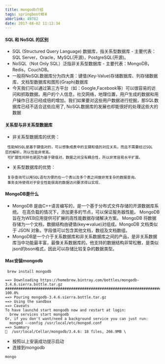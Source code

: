 ```yaml
---
title: mongodb介绍
tags: springboot相关
abbrlink: 49782
date: 2017-08-02 11:12:34
---
```


#### SQL 和 NoSQL 的区别
- SQL (Structured Query Language) 数据库，指关系型数据库 - 主要代表：SQL Server，Oracle，MySQL(开源)，PostgreSQL(开源)。
- NoSQL（Not Only SQL）泛指非关系型数据库 - 主要代表：MongoDB，Redis，CouchDB。
- 一般将NoSQL数据库分为四大类：键值(Key-Value)存储数据库、列存储数据库、文档型数据库和图形(Graph)数据库
- 今天我们可以通过第三方平台（如：Google,Facebook等）可以很容易的访问和抓取数据。用户的个人信息，社交网络，地理位置，用户生成的数据和用户操作日志已经成倍的增加。我们如果要对这些用户数据进行挖掘，那SQL数据库已经不适合这些应用了, NoSQL数据库的发展也却能很好的处理这些大的数据

<!-- more -->


#### 关系型与非关系型数据库
- 非关系型数据库的优势：

 ```
  性能NOSQL是基于键值对的，可以想象成表中的主键和值的对应关系，而且不需要经过SQL       层的解析，所以性能非常高。
  可扩展性同样也是因为基于键值对，数据之间没有耦合性，所以非常容易水平扩展。
```
- 关系型数据库的优势：

```
 复杂查询可以用SQL语句方便的在一个表以及多个表之间做非常复杂的数据查询。
 事务支持使得对于安全性能很高的数据访问要求得以实现. 
```


####  MongoDB是什么
- MongoDB 是由C++语言编写的，是一个基于分布式文件存储的开源数据库系统。
在高负载的情况下，添加更多的节点，可以保证服务器性能。
MongoDB 旨在为WEB应用提供可扩展的高性能数据存储解决方案。
MongoDB 将数据存储为一个文档，数据结构由键值(key=>value)对组成。MongoDB 文档类似于 JSON 对象。字段值可以包含其他文档，数组及文档数组。
- MongoDB是一个介于关系数据库和非关系数据库之间的产品，是非关系数据库当中功能最丰富，最像关系数据库的。他支持的数据结构非常松散，是类似json的bson格式，因此可以存储比较复杂的数据类型。

#### Mac安装mongodb

```
 brew install mongodb
```

```
==> Downloading https://homebrew.bintray.com/bottles/mongodb-3.4.6.sierra.bottle.tar.gz
######################################################################## 100.0%
==> Pouring mongodb-3.4.6.sierra.bottle.tar.gz
==> Using the sandbox
==> Caveats
To have launchd start mongodb now and restart at login:
  brew services start mongodb
Or, if you don't want/need a background service you can just run:
  mongod --config /usr/local/etc/mongod.conf
==> Summary
🍺  /usr/local/Cellar/mongodb/3.4.6: 18 files, 266.9MB \
```
- 按照以上安装成功提示启动
- 连接到mongodb

```
mongo
```